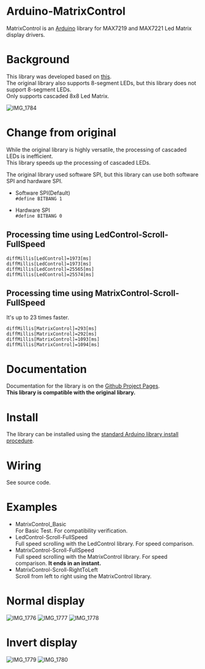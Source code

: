 # Arduino-MatrixControl
MatrixControl is an [Arduino](http://arduino.cc) library for MAX7219 and MAX7221 Led Matrix display drivers.   

# Background
This library was developed based on [this](https://github.com/wayoda/LedControl).   
The original library also supports 8-segment LEDs, but this library does not support 8-segment LEDs.   
Only supports cascaded 8x8 Led Matrix.   

![IMG_1784](https://user-images.githubusercontent.com/6020549/125252509-6dce3580-e333-11eb-813c-71ad5090ccfc.JPG)

# Change from original
While the original library is highly versatile, the processing of cascaded LEDs is inefficient.   
This library speeds up the processing of cascaded LEDs.   

The original library used software SPI, but this library can use both software SPI and hardware SPI.   

- Software SPI(Default)   
```#define BITBANG 1```

- Hardware SPI   
```#define BITBANG 0```


## Processing time using LedControl-Scroll-FullSpeed   
```
diffMillis[LedControl]=1973[ms]
diffMillis[LedControl]=1973[ms]
diffMillis[LedControl]=25565[ms]
diffMillis[LedControl]=25574[ms]
```

## Processing time using MatrixControl-Scroll-FullSpeed   
It's up to 23 times faster.   
```
diffMillis[MatrixControl]=293[ms]
diffMillis[MatrixControl]=292[ms]
diffMillis[MatrixControl]=1093[ms]
diffMillis[MatrixControl]=1094[ms]
```

# Documentation
Documentation for the library is on the [Github Project Pages](http://wayoda.github.io/LedControl/).   
__This library is compatible with the original library.__   

# Install
The library can be installed using the [standard Arduino library install procedure](http://arduino.cc/en/Guide/Libraries).  

# Wiring
See source code.

# Examples
- MatrixControl_Basic   
 For Basic Test. For compatibility verification.   
- LedControl-Scroll-FullSpeed   
 Full speed scrolling with the LedControl library. For speed comparison.   
- MatrixControl-Scroll-FullSpeed   
 Full speed scrolling with the MatrixControl library. For speed comparison. __It ends in an instant.__   
- MatrixControl-Scroll-RightToLeft   
 Scroll from left to right using the MatrixControl library.

# Normal display
![IMG_1776](https://user-images.githubusercontent.com/6020549/125252563-79b9f780-e333-11eb-907a-43768da36622.JPG)
![IMG_1777](https://user-images.githubusercontent.com/6020549/125252568-7b83bb00-e333-11eb-965e-a5890266aa68.JPG)
![IMG_1778](https://user-images.githubusercontent.com/6020549/125252573-7cb4e800-e333-11eb-8cf2-5c3bbf9e5fef.JPG)

# Invert display
![IMG_1779](https://user-images.githubusercontent.com/6020549/125252680-99512000-e333-11eb-8ad1-076e0df81ec1.JPG)
![IMG_1780](https://user-images.githubusercontent.com/6020549/125252695-9d7d3d80-e333-11eb-9e25-921b95c4f78b.JPG)

